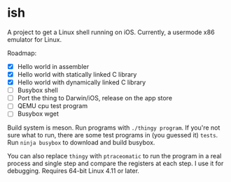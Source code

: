 # ish

A project to get a Linux shell running on iOS. Currently, a usermode x86 emulator for Linux.

Roadmap:

 - [x] Hello world in assembler
 - [x] Hello world with statically linked C library
 - [x] Hello world with dynamically linked C library
 - [ ] Busybox shell
 - [ ] Port the thing to Darwin/iOS, release on the app store
 - [ ] QEMU cpu test program
 - [ ] Busybox wget

Build system is meson. Run programs with `./thingy program`. If you're not sure what to run, there are some test programs in (you guessed it) `tests`. Run `ninja busybox` to download and build busybox.

You can also replace `thingy` with `ptraceomatic` to run the program in a real process and single step and compare the registers at each step. I use it for debugging. Requires 64-bit Linux 4.11 or later.
